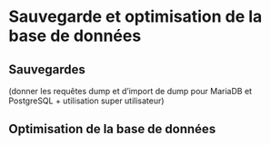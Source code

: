 # Sauvegarde et optimisation de la base de données

## Sauvegardes 

(donner les requêtes dump et d’import de dump pour MariaDB et PostgreSQL + utilisation super utilisateur)

## Optimisation de la base de données

